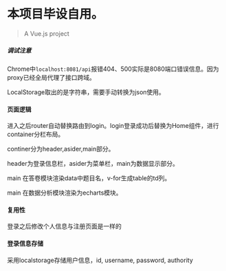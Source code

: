 ﻿# 本项目毕设自用。

> A Vue.js project

##### 调试注意

Chrome中`localhost:8081/api`报错404、500实际是8080端口错误信息。因为proxy已经全局代理了接口跨域。

LocalStorage取出的是字符串，需要手动转换为json使用。

#### 页面逻辑

进入之后router自动替换路由到login。login登录成功后替换为Home组件，进行container分栏布局。

continer分为header,asider,main部分。

header为登录信息栏，asider为菜单栏，main为数据显示部分。

main 在答卷模块渲染data中题目名，v-for生成table的td列。

main 在数据分析模块渲染为echarts模块。

#### 复用性

登录之后修改个人信息与注册页面是一样的

#### 登录信息存储

采用localstorage存储用户信息，id, username, password, authority
